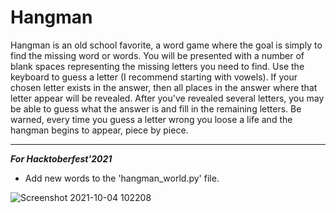 # Hangman

Hangman is an old school favorite, a word game where the goal is simply to find the missing word or words. You will be presented with a number of blank spaces representing the missing letters you need to find. Use the keyboard to guess a letter (I recommend starting with vowels). If your chosen letter exists in the answer, then all places in the answer where that letter appear will be revealed. After you've revealed several letters, you may be able to guess what the answer is and fill in the remaining letters. Be warned, every time you guess a letter wrong you loose a life and the hangman begins to appear, piece by piece.

---

***For Hacktoberfest'2021***

- Add new words to the 'hangman_world.py' file.

![Screenshot 2021-10-04 102208](https://user-images.githubusercontent.com/68421513/135796197-0012de52-33c9-4ac0-a149-2592f26556e4.jpg)
